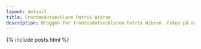 ```yaml
---
layout: default
title: Frontendutvecklare Patrik Wibron
description: Bloggen för frontendutvecklaren Patrik Wibron. Fokus på användarvänlighet och prestanda.
---
```


{% include posts.html %}
